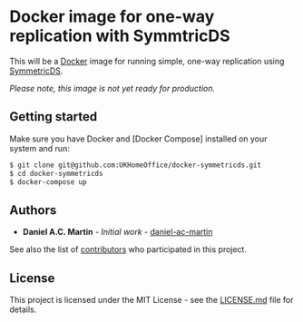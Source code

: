 Docker image for one-way replication with SymmtricDS
====================================================

This will be a [Docker] image for running simple, one-way replication
using [SymmetricDS].

*Please note, this image is not yet ready for production.*

Getting started
---------------

Make sure you have Docker and [Docker Compose] installed on your system
and run:

```bash
$ git clone git@github.com:UKHomeOffice/docker-symmetricds.git
$ cd docker-symmetricds
$ docker-compose up
```

Authors
-------

* **Daniel A.C. Martin** - *Initial work* - [daniel-ac-martin]

See also the list of [contributors] who participated in this project.

License
-------

This project is licensed under the MIT License - see the [LICENSE.md]
file for details.

[contributors]:     https://github.com/UKHomeOffice/docker-symmetricds/graphs/contributors
[daniel-ac-martin]: https://github.com/daniel-ac-martin
[Docker]:           https://www.docker.com/
[DockerCompose]:    https://docs.docker.com/compose/
[LICENSE.md]:       LICENSE.md
[SymmetricDS]:      https://www.symmetricds.org/

